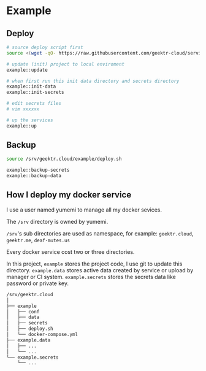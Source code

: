 # Example

## Deploy

```bash
# source deploy script first
source <(wget -qO- https://raw.githubusercontent.com/geektr-cloud/service-template/master/deploy.sh)

# update (init) project to local enviroment
example::update

# when first run this init data directory and secrets directory
example::init-data
example::init-secrets

# edit secrets files
# vim xxxxxx

# up the services
example::up
```

## Backup

```bash
source /srv/geektr.cloud/example/deploy.sh

example::backup-secrets
example::backup-data
```

## How I deploy my docker service

I use a user named yumemi to manage all my docker sevices.

The `/srv` directory is owned by yumemi.

`/srv`'s sub directories are used as namespace, for example: `geektr.cloud`, `geektr.me`, `deaf-mutes.us`

Every docker service cost two or three directories.

In this project, `example` stores the project code, I use git to update this directory. `example.data` stores active data created by service or upload by manager or CI system. `example.secrets` stores the secrets data like password or private key.

```bash
/srv/geektr.cloud
│
├── example                 
│   ├── conf
│   ├── data
│   ├── secrets
│   ├── deploy.sh
│   └── docker-compose.yml
├── example.data
│   ├── ...
│   └── ...
└── example.secrets
    └── ...
```
